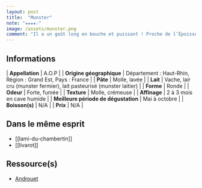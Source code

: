 ```yaml
---
layout: post
title:  "Munster"
note: "★★★★☆"
image: /assets/munster.png
comment: "Il a un goût long en bouche et puissant ! Proche de l’Époisses malgré une pâte moins coulante, c’est un fromage avec un sacré caractère !"
---
```


## Informations

| **Appellation** | A.O.P |
| **Origine géographique** | Département : Haut-Rhin, Région : Grand Est, Pays : France   |
| **Pâte** | Molle, lavée |
| **Lait** | Vache, lair cru (munster fermier), lait pasteurisé (munster laitier) |
| **Forme** | Ronde |
| **Odeur** | Forte, fumée |
| **Texture** | Molle, crémeuse |
| **Affinage** | 2 à 3 mois en cave humide |
| **Meilleure période de dégustation** | Mai à octobre |
| **Boisson(s)** | N/A |
| **Prix** | N/A |

## Dans le même esprit
* [[lami-du-chambertin]]
* [[livarot]]

## Ressource(s)
* [Androuet](http://androuet.com/Munster-133.html)